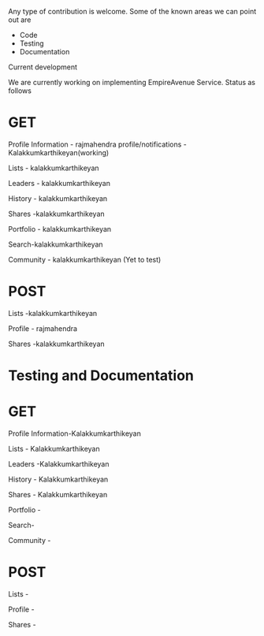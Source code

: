 Any type of contribution is welcome. Some of the known areas we can point out are

* Code
* Testing
* Documentation

Current development

We are currently working on implementing EmpireAvenue Service. Status as follows

GET
===
Profile Information   - rajmahendra
    profile/notifications - Kalakkumkarthikeyan(working)

Lists - kalakkumkarthikeyan

Leaders - kalakkumkarthikeyan

History - kalakkumkarthikeyan

Shares -kalakkumkarthikeyan

Portfolio - kalakkumkarthikeyan

Search-kalakkumkarthikeyan

Community - kalakkumkarthikeyan (Yet to test)

POST
====
Lists -kalakkumkarthikeyan
   
Profile - rajmahendra

Shares -kalakkumkarthikeyan



Testing and Documentation 
=================

GET
===
Profile Information-Kalakkumkarthikeyan

Lists - Kalakkumkarthikeyan

Leaders -Kalakkumkarthikeyan

History - Kalakkumkarthikeyan

Shares - Kalakkumkarthikeyan

Portfolio - 

Search-

Community -

POST
====
Lists -
   
Profile - 

Shares -

